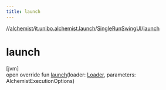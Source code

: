 ```yaml
---
title: launch
---
```

//[alchemist](../../../index.html)/[it.unibo.alchemist.launch](../index.html)/[SingleRunSwingUI](index.html)/[launch](launch.html)



# launch



[jvm]\
open override fun [launch](launch.html)(loader: [Loader](../../it.unibo.alchemist.loader/-loader/index.html), parameters: AlchemistExecutionOptions)




